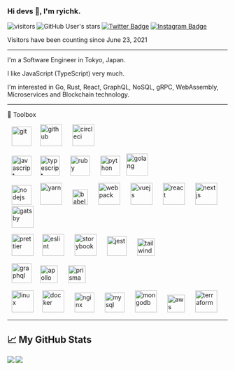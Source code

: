 ### Hi devs 👋, I'm ryichk.

![visitors](https://visitor-badge.glitch.me/badge?page_id=ryichk.ryichk)
![GitHub User's stars](https://img.shields.io/github/stars/ryichk?style=social)
[![Twitter Badge](https://img.shields.io/badge/-Twitter-00acee?style=flat-square&logo=Twitter&logoColor=white)](https://twitter.com/ryichk_dev)
[![Instagram Badge](https://img.shields.io/badge/-Instagram-e4405f?style=flat-square&logo=Instagram&logoColor=white)](https://instagram.com/ryichk)

Visitors have been counting since June 23, 2021

--------

I'm a Software Engineer in Tokyo, Japan.

I like JavaScript (TypeScript) very much.

I'm interested in Go, Rust, React, GraphQL, NoSQL, gRPC, WebAssembly, Microservices and Blockchain technology.

--------

🧰 Toolbox

<img src='https://cdn.worldvectorlogo.com/logos/git-icon.svg' alt='git' height='45' hspace='10' /><img src='https://cdn.worldvectorlogo.com/logos/github-icon-1.svg' alt='github' height='50' hspace='10' />
<img src='https://cdn.worldvectorlogo.com/logos/circleci.svg' alt='circleci' height='50' hspace='10' />

<img src='https://cdn.worldvectorlogo.com/logos/logo-javascript.svg' alt='javascript' height='45' hspace='10' /><img src='https://cdn.worldvectorlogo.com/logos/typescript.svg' alt='typescript' height='45' hspace='10' />
<img src='https://cdn.worldvectorlogo.com/logos/ruby.svg' alt='ruby' height='45' hspace='10' />
<img src='https://cdn.worldvectorlogo.com/logos/python-5.svg' alt='python' height='45' hspace='10' />
<img src='https://cdn.worldvectorlogo.com/logos/golang-gopher.svg' alt='golang' width='50' height='50' />

<img src='https://cdn.worldvectorlogo.com/logos/nodejs-1.svg' alt='nodejs' height='45' hspace='10' /><img src='https://cdn.worldvectorlogo.com/logos/yarn.svg' alt='yarn' width='50' height='50' hspace='10' />
<img src='https://cdn.worldvectorlogo.com/logos/babel-10.svg' alt='babel' height='35' hspace='10' />
<img src='https://cdn.worldvectorlogo.com/logos/webpack.svg' alt='webpack' width='50' height='50' hspace='10' />
<img src='https://cdn.worldvectorlogo.com/logos/vue-js-1.svg' alt='vuejs' width='50' height='50' hspace='10' />
<img src='https://cdn.worldvectorlogo.com/logos/react-2.svg' alt='react' width='50' height='50' hspace='10' />
<img src='https://cdn.worldvectorlogo.com/logos/next-js.svg' alt='nextjs' width='50' height='50' hspace='10' />
<img src='https://cdn.worldvectorlogo.com/logos/gatsby.svg' alt='gatsby' width='50' height='50' hspace='10' />

<img src='https://cdn.worldvectorlogo.com/logos/prettier-2.svg' alt='prettier' width='50' height='50' hspace='10' /><img src='https://cdn.worldvectorlogo.com/logos/eslint-1.svg' alt='eslint' width='50' height='50' hspace='10' />
<img src='https://duncanleung.com/static/4754115ddd48b63d252f8014e9a86177/92ab1/storybook.png' alt='storybook' height='50' hspace='10' />
<img src='https://seeklogo.com/images/J/jest-logo-F9901EBBF7-seeklogo.com.png' alt='jest' height='45' hspace='10' />
<img src='https://cdn.worldvectorlogo.com/logos/tailwind-css-2.svg' alt='tailwindcss' height='40' hspace='10' />

<img src='https://cdn.worldvectorlogo.com/logos/graphql.svg' alt='graphql' height='45' hspace='10' /><img src='https://cdn.worldvectorlogo.com/logos/apollo-graphql-1.svg' alt='apollo' height='40' hspace='10' />
<img src='https://cdn.worldvectorlogo.com/logos/prisma-2.svg' alt='prisma' height='40' hspace='10' />

<img src='https://cdn.worldvectorlogo.com/logos/linux-tux.svg' alt='linux' width='50' height='50' hspace='10' /><img src='https://cdn.worldvectorlogo.com/logos/docker.svg' alt='docker' width='50' height='50' hspace='10' />
<img src='https://cdn.worldvectorlogo.com/logos/nginx-1.svg' alt='nginx' height='45' hspace='10' />
<img src='https://cdn.worldvectorlogo.com/logos/mysql-6.svg' alt='mysql' height='45' hspace='10' />
<img src='https://cdn.worldvectorlogo.com/logos/mongodb-icon-1.svg' alt='mongodb' height='50' hspace='10' />
<img src='https://cdn.worldvectorlogo.com/logos/aws-2.svg' alt='aws' height='40' hspace='10' />
<img src='https://cdn.worldvectorlogo.com/logos/terraform-enterprise.svg' alt='terraform' height='50' hspace='10' />

--------

## &#x1f4c8; My GitHub Stats

<a href='https://github.com/anuraghazra/github-readme-stats'>
  <img align='left' src='https://github-readme-stats.vercel.app/api?username=ryichk&theme=tokyonight' />
</a>

<a href='https://github.com/anuraghazra/github-readme-stats'>
  <img align='left' src='https://github-readme-stats.vercel.app/api/top-langs/?username=ryichk&hide=powershell,vue,roff,html,css,scss&theme=tokyonight' />
</a>

<!--
**ryichk/ryichk** is a ✨ _special_ ✨ repository because its `README.md` (this file) appears on your GitHub profile.

Here are some ideas to get you started:

- 🔭 I’m currently working on ...
- 🌱 I’m currently learning ...
- 👯 I’m looking to collaborate on ...
- 🤔 I’m looking for help with ...
- 💬 Ask me about ...
- 📫 How to reach me: ...
- 😄 Pronouns: ...
- ⚡ Fun fact: ...
-->

